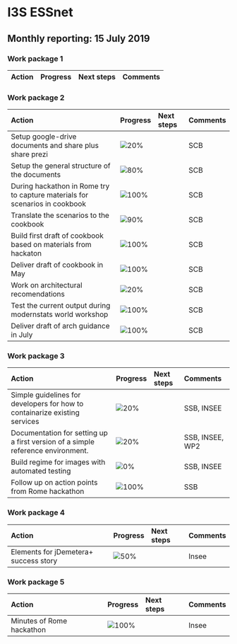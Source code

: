 # I3S ESSnet

## Monthly reporting: 15 July 2019

### Work package 1

| Action  | Progress | Next steps | Comments |
|:--|:--|:--|:--|



### Work package 2

| Action  | Progress | Next steps | Comments |
|:--|:--|:--|:--|
|Setup google-drive documents and share plus share prezi|![20%](http://progressed.io/bar/20)||SCB|
|Setup the general structure of the documents|![80%](http://progressed.io/bar/80)||SCB|
|During hackathon in Rome try to capture materials for scenarios in cookbook |![100%](http://progressed.io/bar/100)||SCB|
|Translate the scenarios to the cookbook |![90%](http://progressed.io/bar/90)||SCB|
|Build first draft of cookbook based on materials from hackaton |![100%](http://progressed.io/bar/100)||SCB|
|Deliver draft of cookbook in May |![100%](http://progressed.io/bar/100)||SCB|
|Work on architectural recomendations |![20%](http://progressed.io/bar/20)||SCB|
|Test the current output during modernstats world workshop |![100%](http://progressed.io/bar/100)||SCB|
|Deliver draft of arch guidance in July |![100%](http://progressed.io/bar/100)||SCB|


### Work package 3

| Action  | Progress | Next steps | Comments |
|:--|:--|:--|:--|
|Simple guidelines for developers for how to containarize existing services|![20%](http://progressed.io/bar/20)||SSB, INSEE|
|Documentation for setting up a first version of a simple reference environment. |![20%](http://progressed.io/bar/20)||SSB, INSEE, WP2|
|Build regime for images with automated testing|![0%](http://progressed.io/bar/0)||SSB, INSEE|
|Follow up on action points from Rome hackathon|![100%](http://progressed.io/bar/50)||SSB|


### Work package 4

| Action  | Progress | Next steps | Comments |
|:--|:--|:--|:--|
| Elements for jDemetera+ success story | ![50%](http://progressed.io/bar/50) |  | Insee |



### Work package 5

| Action  | Progress | Next steps | Comments |
|:--|:--|:--|:--|
| Minutes of Rome hackathon | ![100%](http://progressed.io/bar/100) |  | Insee |

